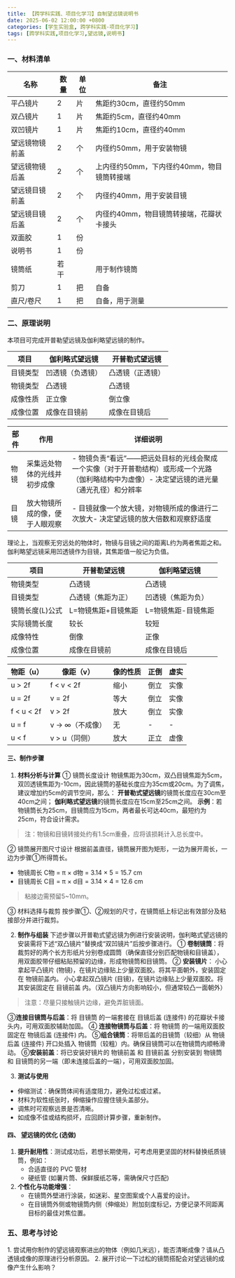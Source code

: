```yaml
---
title: 【跨学科实践、项目化学习】自制望远镜说明书
date: 2025-06-02 12:00:00 +0800
categories: [学生实验盒, 跨学科实践-项目化学习]
tags: [跨学科实践,项目化学习,望远镜,说明书]
---
```


 ### **一、材料清单**

| 名称      | 数量  | 单位  | 备注                        |
| ------- | --- | --- | ------------------------- |
| 平凸镜片    | 2   | 片   | 焦距约30cm，直径约50mm           |
| 双凸镜片    | 1   | 片   | 焦距约5cm，直径约40mm            |
| 双凹镜片    | 1   | 片   | 焦距约10cm，直径约40mm           |
| 望远镜物镜前盖 | 2   | 个   | 内径约50mm，用于安装物镜            |
| 望远镜物镜后盖 | 2   | 个   | 上内径约50mm，下内径约40mm，物目镜筒转接端 |
| 望远镜目镜前盖 | 2   | 个   | 内径约40mm，用于安装目镜            |
| 望远镜目镜后盖 | 2   | 个   | 内径约40mm，物目镜筒转接端，花瓣状卡接头    |
| 双面胶     | 1   | 份   |                           |
| 说明书     | 1   | 份   |                           |
| 镜筒纸     | 若干  |     | ⽤于制作镜筒                    |
| 剪刀      | 1   | 把   | 自备                        |
| 直尺/卷尺   | 1   | 把   | ⾃备，⽤于测量                   |

 ### **二、原理说明**
本项目可完成开普勒望远镜及伽利略望远镜的制作。

|项目|伽利略式望远镜|开普勒式望远镜|
|---|---|---|
|目镜类型|凹透镜（负透镜）|凸透镜（正透镜）|
|物镜类型|凸透镜|凸透镜|
|成像性质|正立像|倒立像|
|成像位置|成像在目镜前|成像在目镜后|

|部件|作用|详细说明|
|---|---|---|
|物镜|采集远处物体的光线并初步成像|- 物镜负责“看远”——把远处目标的光线会聚成一个实像（对于开普勒结构）或形成一个光路（伽利略结构中为虚像）- 决定望远镜的进光量（通光孔径）和分辨率|
|目镜|放大物镜所成的像，便于人眼观察|- 目镜就像一个放大镜，对物镜所成的像进行二次放大- 决定望远镜的放大倍数和观察舒适度|

理论上，当观察无穷远处的物体时，物镜与目镜之间的距离L约为两者焦距之和。伽利略望远镜采用凹透镜作为目镜，其焦距值一般记为负值。



| 项目     | 开普勒望远镜      | 伽利略望远镜      |
| ------ | ----------- | ----------- |
| 物镜类型   | 凸透镜         | 凸透镜         |
| 目镜类型   | 凸透镜（焦距为正）   | 凹透镜（焦距为负）   |
| 镜筒长度(L)公式 | L=物镜焦距+目镜焦距 | L=物镜焦距-目镜焦距 |
| 实际镜筒长度 | 较长          | 较短          |
| 成像特性   | 倒像          | 正像          |
| 成像位置   | 成像在目镜前      | 成像在目镜后      |

| 物距（u）      | 像距（v）      | 像的性质 | 正倒  | 虚实  |
| ---------- | ---------- | ---- | --- | --- |
| u > 2f     | f < v < 2f | 缩小   | 倒立  | 实像  |
| u = 2f     | v = 2f     | 等大   | 倒立  | 实像  |
| f < u < 2f | v > 2f     | 放大   | 倒立  | 实像  |
| u = f      | v → ∞（不成像） | 无    | -   | -   |
| u < f      | v > u（同侧）  | 放大   | 正立  | 虚像  |

#### **三、制作步骤**  

1. **材料分析与计算**
① 镜筒长度设计
物镜焦距为30cm，双凸目镜焦距为5cm，双凹透镜焦距为-10cm，因此镜筒的基础长度应为35cm或20cm。为了调焦，建议增加约5cm的调节空间，那么：
**开普勒式望远镜**的镜筒长度应在30cm至40cm之间；
**伽利略式望远镜**的镜筒长度应在15cm至25cm之间。
**示例**：若物镜筒长为25cm，目镜筒应为15cm，两者最长可达40cm，最短约为25cm，符合设计需求。
> 注：物镜和目镜转接处约有1.5cm重叠，应将该损耗计入总长度中。

  ② 镜筒展开图尺寸设计
根据前盖直径，镜筒展开图为矩形，一边为展开周长，一边为步骤①所得筒长。
- 物镜周长 C物 = π × d物 = 3.14 × 5 = 15.7 cm
- 目镜周长 C目 = π × d目 = 3.14 × 4 = 12.6 cm
> 粘接边需预留5~10mm。

③ 材料选择与裁剪
按步骤①、②规划的尺寸，在镜筒纸上标记出有效部分及粘接部分并进行裁剪。

2. **制作与组装**
下述步骤以开普勒式望远镜为例进行安装说明，伽利略式望远镜的安装需将下述“双凸镜片”替换成“双凹镜片”后按步骤进行。
① **卷制镜筒**：将裁剪好的两个长方形纸片分别卷成圆筒（确保直径分别匹配物镜和目镜盖），用双面胶带仔细粘贴预留的边缘，形成物镜筒和目镜筒。
② **安装镜片**：
    小心拿起平凸镜片 (物镜)，在镜片边缘贴上少量双面胶。将其平面朝外，安装固定在 物镜前盖内。
    小心拿起双凸镜片 (目镜)，在镜片边缘贴上少量双面胶。将其安装固定在 目镜前盖 内。（双凸镜片方向影响较小，但通常较凸一面朝外）
  > 注意：尽量只接触镜片边缘，避免弄脏镜面。
  
③**连接目镜筒与后盖**：将 目镜筒 的一端套接在 目镜后盖 (连接件) 的花瓣状卡接头内，可用双面胶辅助加固。
④ **连接物镜筒与后盖**：将 物镜筒 的一端用双面胶固定在 物镜后盖 (连接件) 内。
⑤**组合镜筒**：将带后盖的目镜筒（较细）从 物镜后盖 (连接件) 开口处插入 物镜筒（较粗）内。确保目镜筒可以在物镜筒内顺畅滑动。
⑥**安装前盖**：将已安装好镜片的 物镜前盖 和 目镜前盖 分别安装到 物镜筒和 目镜筒的另一端（即未连接后盖的一端），可用双面胶加固。

3. **测试与使用**
- 伸缩测试：确保筒体间有适度阻力，避免过松或过紧。
- 材料为软性纸张时，伸缩操作应握住镜头盖部分。
- 调焦时可观察远景是否清晰。
- 如成像不佳或结构损坏，应回顾计算步骤，重新制作。

#### **四、 望远镜的优化 (选做)**

1.  **提升耐用性**：测试成功后，若想长期使用，可考虑用更坚固的材料替换纸质镜筒，例如：
    * 合适直径的 PVC 管材
    * 硬纸管 (如薯片筒、保鲜膜纸芯等，需确保尺寸匹配)
2.  **个性化与功能增强**：
    * 在镜筒外壁进行涂装，如迷彩、星空图案或个人喜爱的设计。
    * 在目镜筒外侧或物镜筒内侧（伸缩处）附加刻度标记，方便记录不同距离目标的最佳对焦位置。

### **五、思考与讨论**
 1. 尝试用你制作的望远镜观察进出的物体（例如几米远），能否清晰成像？请从凸透镜成像的原理进行分析原因。
2. 展开讨论一下过松的镜筒搭配会对望远镜的成像产生什么影响？